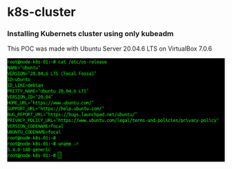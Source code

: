# k8s-cluster
### Installing Kubernets cluster using only kubeadm

This POC was made with Ubuntu Server 20.04.6 LTS on VirtualBox 7.0.6

![node version](img/nodes-version.png)